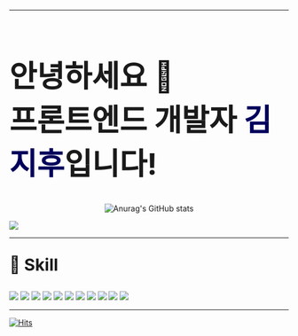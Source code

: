 <div id="header">
<!-- <img src="https://tistory1.daumcdn.net/tistory/5331239/attach/8a8437728e8944f3876cce0d4c17a12e" alt="이미지 설명" width="700" height="600"> -->
<hr>
<h1 style="font-size: 54px;">안녕하세요 👋 </br>프론트엔드 개발자 <b style="color: #00005C">김지후</b>입니다!</h1>
<div align="center">

![Anurag's GitHub stats](https://github-readme-stats.vercel.app/api?username=jihooDev&show_icons=true&theme=dark)

</div>
<a href="https://mail.google.com/mail/?view=cm&amp;fs=1&amp;to=wlgn829@gmail.com" target="_blank" style="text-align : center"><img src="https://img.shields.io/badge/wlgn829@gmail.com-EA4335?style=for-the-badge&logo=Gmail&logoColor=white"/></a>
</div>
<hr>
<div id="contents">
<p style="font-size:30px; font-weight : bold">💪 Skill</p>
<img src="https://img.shields.io/badge/Javascript-F7DF1E?style=for-the-badge&logo=JavaScript&logoColor=black"/>
<img src="https://img.shields.io/badge/HTML-E34F26?style=for-the-badge&logo=html5&logoColor=white"/>
<img src="https://img.shields.io/badge/CSS-1572B6?style=for-the-badge&logo=CSS3&logoColor=white"/>
<img src="https://img.shields.io/badge/React-0088CC?style=for-the-badge&logo=React&logoColor=white"/>
<img src="https://img.shields.io/badge/ReactNative-61DAFB?style=for-the-badge&logo=React&logoColor=black"/>
<img src="https://img.shields.io/badge/Next.js-000000?style=for-the-badge&logo=Next.js&logoColor=white"/>
<img src="https://img.shields.io/badge/TypeScript-007ACC?style=for-the-badge&logo=typescript&logoColor=white"/>
<img src="https://img.shields.io/badge/MongoDB-%234ea94b.svg?style=for-the-badge&logo=mongodb&logoColor=white"/>
<img src="https://img.shields.io/badge/NODEJS-%234ea94b.svg?style=for-the-badge&logo=mongodb&logoColor=white"/>
<img src="https://img.shields.io/badge/Flutter-5E84E2?style=for-the-badge&logo=flutter&logoColor=white"/>
<img src="https://img.shields.io/badge/firebase-yellow?style=for-the-badge&logo=flutter&logoColor=white"/>
<hr>
</div>

[![Hits](https://hits.seeyoufarm.com/api/count/incr/badge.svg?url=https%3A%2F%2Fgithub.com%2FJihooDev&count_bg=%2379C83D&title_bg=%23555555&icon=tele5.svg&icon_color=%23E7E7E7&title=hits&edge_flat=false)](https://hits.seeyoufarm.com)
<!--
**OOWGNOD/OOWGNOD** is a ✨ _special_ ✨ repository because its `README.md` (this file) appears on your GitHub profile.

Here are some ideas to get you started:

- 🔭 I'm currently working on ...
- 🌱 I'm currently learning ...
- 👯 I'm looking to collaborate on ...
- 🤔 I'm looking for help with ...
- 💬 Ask me about ...
- 📫 How to reach me: ...
- 😄 Pronouns: ...
- ⚡ Fun fact: ...
-->
